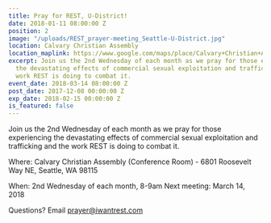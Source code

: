 ```yaml
---
title: Pray for REST, U-District!
date: 2018-01-11 08:00:00 Z
position: 2
image: "/uploads/REST_prayer-meeting_Seattle-U-District.jpg"
location: Calvary Christian Assembly
location_maplink: https://www.google.com/maps/place/Calvary+Christian+Assembly/@47.6783936,-122.3216158,17z/data=!3m1!4b1!4m5!3m4!1s0x5490146e00915ef7:0x481a216b43228bb8!8m2!3d47.67839!4d-122.3194271
excerpt: Join us the 2nd Wednesday of each month as we pray for those experiencing
  the devastating effects of commercial sexual exploitation and trafficking and the
  work REST is doing to combat it.
event_date: 2018-03-14 08:00:00 Z
post_date: 2017-12-08 00:00:00 Z
exp_date: 2018-02-15 00:00:00 Z
is_featured: false
---
```


Join us the 2nd Wednesday of each month as we pray for those experiencing the devastating effects of commercial sexual exploitation and trafficking and the work REST is doing to combat it.

Where: Calvary Christian Assembly (Conference Room) - 6801 Roosevelt Way NE, Seattle, WA 98115

When: 2nd Wednesday of each month, 8-9am
Next meeting: March 14, 2018

Questions? Email [prayer@iwantrest.com](mailto:prayer@iwantrest.com)
